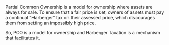 Partial Common Ownership is a model for ownership where assets are always for sale. To ensure that a fair price is set, owners of assets must pay a continual "Harberger" tax on their assessed price, which discourages them from setting an impossibly high price.

So, PCO is a model for ownership and Harberger Taxation is a mechanism that facilitates it.
